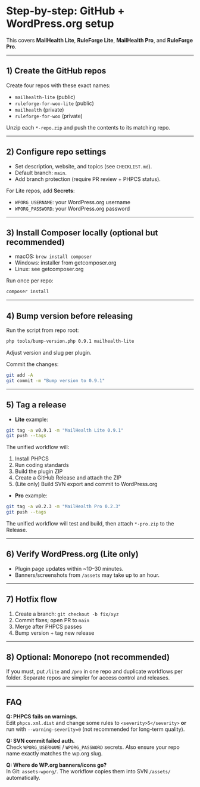 # Step-by-step: GitHub + WordPress.org setup

This covers **MailHealth Lite**, **RuleForge Lite**, **MailHealth Pro**, and **RuleForge Pro**.

---
## 1) Create the GitHub repos
Create four repos with these exact names:
- `mailhealth-lite` (public)
- `ruleforge-for-woo-lite` (public)
- `mailhealth` (private)
- `ruleforge-for-woo` (private)

Unzip each `*-repo.zip` and push the contents to its matching repo.

---
## 2) Configure repo settings
- Set description, website, and topics (see `CHECKLIST.md`).
- Default branch: `main`.
- Add branch protection (require PR review + PHPCS status).

For Lite repos, add **Secrets**:
- `WPORG_USERNAME`: your WordPress.org username
- `WPORG_PASSWORD`: your WordPress.org password

---
## 3) Install Composer locally (optional but recommended)
- macOS: `brew install composer`
- Windows: installer from getcomposer.org
- Linux: see getcomposer.org

Run once per repo:
```bash
composer install
```

---
## 4) Bump version before releasing
Run the script from repo root:
```bash
php tools/bump-version.php 0.9.1 mailhealth-lite
```
Adjust version and slug per plugin.

Commit the changes:
```bash
git add -A
git commit -m "Bump version to 0.9.1"
```

---
## 5) Tag a release
- **Lite** example:
```bash
git tag -a v0.9.1 -m "MailHealth Lite 0.9.1"
git push --tags
```
The unified workflow will:
1. Install PHPCS
2. Run coding standards
3. Build the plugin ZIP
4. Create a GitHub Release and attach the ZIP
5. (Lite only) Build SVN export and commit to WordPress.org

- **Pro** example:
```bash
git tag -a v0.2.3 -m "MailHealth Pro 0.2.3"
git push --tags
```
The unified workflow will test and build, then attach `*-pro.zip` to the Release.

---
## 6) Verify WordPress.org (Lite only)
- Plugin page updates within ~10–30 minutes.
- Banners/screenshots from `/assets` may take up to an hour.

---
## 7) Hotfix flow
1. Create a branch: `git checkout -b fix/xyz`
2. Commit fixes; open PR to `main`
3. Merge after PHPCS passes
4. Bump version + tag new release

---
## 8) Optional: Monorepo (not recommended)
If you must, put `/lite` and `/pro` in one repo and duplicate workflows per folder.
Separate repos are simpler for access control and releases.

---
## FAQ
**Q: PHPCS fails on warnings.**  
Edit `phpcs.xml.dist` and change some rules to `<severity>5</severity>` **or** run with `--warning-severity=0` (not recommended for long-term quality).

**Q: SVN commit failed auth.**  
Check `WPORG_USERNAME` / `WPORG_PASSWORD` secrets. Also ensure your repo name exactly matches the wp.org slug.

**Q: Where do WP.org banners/icons go?**  
In Git: `assets-wporg/`. The workflow copies them into SVN `/assets/` automatically.

